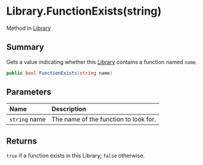 # Library.FunctionExists(string)

Method in [Library](/api/csharp/yarn.library.md)

## Summary


Gets a value indicating whether this  <a href="yarn.library.md">Library</a>  contains a function named `name`.


```csharp
public bool FunctionExists(string name)
```

## Parameters

|Name|Description|
|:---|:---|
|`string` name|The name of the function to look for.|

## Returns

`true` if a function exists in this Library; `false` otherwise.

